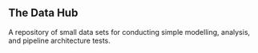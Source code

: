 ## The Data Hub

A repository of small data sets for conducting simple modelling, analysis, and pipeline architecture tests.
